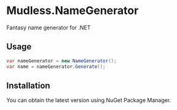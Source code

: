 # Mudless.NameGenerator

Fantasy name generator for .NET

## Usage

```cs
var nameGenerator = new NameGenerator();
var name = nameGenerator.Generate();
```

## Installation

You can obtain the latest version using NuGet Package Manager.